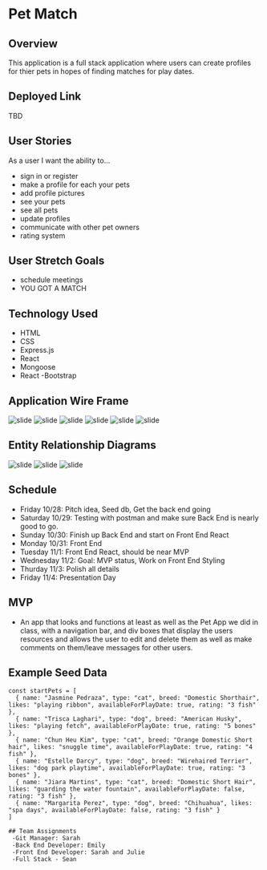 # Pet Match 
## Overview
This application is a full stack application where users can create profiles for thier pets in hopes of finding matches for play dates. 

## Deployed Link
TBD


## User Stories
As a user I want the ability to...
  - sign in  or register
  - make a profile for each your pets
  - add profile pictures
  - see your pets
  - see all pets
  - update profiles
  - communicate with other pet owners
  - rating system 

## User Stretch	Goals
  - schedule meetings 
  - YOU GOT A MATCH
  
    
## Technology Used
  - HTML
  - CSS
  - Express.js
  - React
  - Mongoose
  - React -Bootstrap
  
  
## Application Wire Frame
![slide](/imageFiles/1.png)
![slide](/imageFiles/2.png)
![slide](/imageFiles/3.png)
![slide](/imageFiles/4.png)
![slide](/imageFiles/5.png)
![slide](/imageFiles/6.png)


## Entity Relationship Diagrams
![slide](/imageFiles/ERDModels.jpg)
![slide](/imageFiles/restfulRoutes.jpg)
![slide](/imageFiles/seedData.jpg)

## Schedule

- Friday 10/28: Pitch idea, Seed db, Get the back end going
- Saturday 10/29: Testing with postman and make sure Back End is nearly good to go.
- Sunday 10/30: Finish up Back End and start on Front End React
- Monday 10/31: Front End
- Tuesday 11/1: Front End React, should be near MVP
- Wednesday 11/2: Goal: MVP status, Work on Front End Styling 
- Thurday 11/3: Polish all details
- Friday 11/4: Presentation Day

## MVP

- An app that looks and functions at least as well as the Pet App we did in class, with a navigation bar, and div boxes that display the users resources and allows the user to edit and delete them as well as make comments on them/leave messages for other users.

## Example Seed Data 

```
const startPets = [
  { name: "Jasmine Pedraza", type: "cat", breed: "Domestic Shorthair", likes: "playing ribbon", availableForPlayDate: true, rating: "3 fish" },
  { name: "Trisca Laghari", type: "dog", breed: "American Husky", likes: "playing fetch", availableForPlayDate: true, rating: "5 bones" },
  { name: "Chun Heu Kim", type: "cat", breed: "Orange Domestic Short hair", likes: "snuggle time", availableForPlayDate: true, rating: "4 fish" },
  { name: "Estelle Darcy", type: "dog", breed: "Wirehaired Terrier", likes: "dog park playtime", availableForPlayDate: true, rating: "3 bones" }, 
  { name: "Jiara Martins", type: "cat", breed: "Domestic Short Hair", likes: "guarding the water fountain", availableForPlayDate: false, rating: "3 fish" },
  { name: "Margarita Perez", type: "dog", breed: "Chihuahua", likes: "spa days", availableForPlayDate: false, rating: "3 fish" }
]

## Team Assignments
 -Git Manager: Sarah
 -Back End Developer: Emily
 -Front End Developer: Sarah and Julie
 -Full Stack - Sean

```
